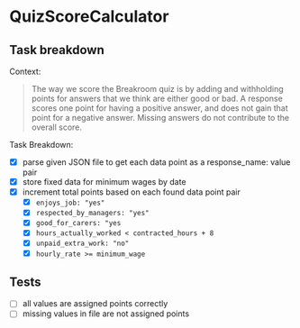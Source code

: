 # QuizScoreCalculator

## Task breakdown
Context:
> The way we score the Breakroom quiz is by adding and withholding points for answers that we think are either good or bad. A response scores one point for having a positive answer, and does not gain that point for a negative answer. Missing answers do not contribute to the overall score.

Task Breakdown:
- [x] parse given JSON file to get each data point as a response_name: value pair
- [x] store fixed data for minimum wages by date
- [x] increment total points based on each found data point pair
  - [x] `enjoys_job: "yes"`
  - [x] `respected_by_managers: "yes"`
  - [x] `good_for_carers: "yes`
  - [x] `hours_actually_worked < contracted_hours + 8`
  - [x] `unpaid_extra_work: "no"`
  - [x] `hourly_rate >= minimum_wage`

## Tests
- [ ] all values are assigned points correctly
- [ ] missing values in file are not assigned points